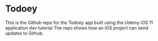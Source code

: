 # Todoey
This is the Github repo for the Todoey app built using the Udemy iOS 11 application dev tutorial
The repo shows how an iOS project can send updates to Github.
